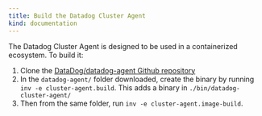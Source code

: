 ```yaml
---
title: Build the Datadog Cluster Agent
kind: documentation
---
```


The Datadog Cluster Agent is designed to be used in a containerized ecosystem. To build it:

1. Clone the [DataDog/datadog-agent Github repository][1]
2. In the `datadog-agent/` folder downloaded, create the binary by running `inv -e cluster-agent.build`. This adds a binary in `./bin/datadog-cluster-agent/`
3. Then from the same folder, run `inv -e cluster-agent.image-build`.

[1]: https://github.com/DataDog/datadog-agent/
